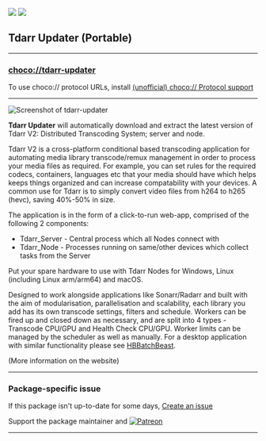 [![](https://img.shields.io/chocolatey/v/tdarr-updater?color=green&label=tdarr-updater)](https://chocolatey.org/packages/tdarr-updater) [![](https://img.shields.io/chocolatey/dt/tdarr-updater)](https://chocolatey.org/packages/tdarr-updater)

## Tdarr Updater (Portable)

---

### [choco://tdarr-updater](choco://tdarr-updater)
To use choco:// protocol URLs, install [(unofficial) choco:// Protocol support ](https://chocolatey.org/packages/choco-protocol-support)

---

![Screenshot of tdarr-updater](https://cdn.jsdelivr.net/gh/tunisiano187/Chocolatey-packages@master/automatic/tdarr-updater/tdarr-updater_screenshot.png?raw=true)


**Tdarr Updater** will automatically download and extract the latest version of Tdarr V2: Distributed Transcoding System; server and node.

Tdarr V2 is a cross-platform conditional based transcoding application for automating media library transcode/remux management in order to process your media files as required. For example, you can set rules for the required codecs, containers, languages etc that your media should have which helps keeps things organized and can increase compatability with your devices. A common use for Tdarr is to simply convert video files from h264 to h265 (hevc), saving 40%-50% in size.

The application is in the form of a click-to-run web-app, comprised of the following 2 components:

* Tdarr_Server - Central process which all Nodes connect with
* Tdarr_Node - Processes running on same/other devices which collect tasks from the Server

Put your spare hardware to use with Tdarr Nodes for Windows, Linux (including Linux arm/arm64) and macOS.

Designed to work alongside applications like Sonarr/Radarr and built with the aim of modularisation, parallelisation and scalability, each library you add has its own transcode settings, filters and schedule. Workers can be fired up and closed down as necessary, and are split into 4 types - Transcode CPU/GPU and Health Check CPU/GPU. Worker limits can be managed by the scheduler as well as manually. For a desktop application with similar functionality please see [HBBatchBeast](https://community.chocolatey.org/packages/hbbatchbeast).

(More information on the website)


---

### Package-specific issue
If this package isn't up-to-date for some days, [Create an issue](https://github.com/tunisiano187/Chocolatey-packages/issues/new/choose)

Support the package maintainer and [![Patreon](https://cdn.jsdelivr.net/gh/tunisiano187/Chocolatey-packages@d15c4e19c709e7148588d4523ffc6dd3cd3c7e5e/icons/patreon.png)](https://www.patreon.com/tunisiano)

---

